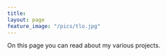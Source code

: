```yaml
---
title:
layout: page
feature_image: "/pics/tlo.jpg"
---
```


<!-- Strona poświęcona różnym projektom z zakresu programowania, elektroniki oraz budowy robotów. -->

On this page you can read about my various projects.
